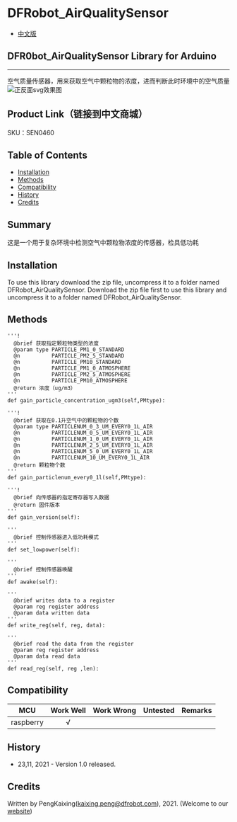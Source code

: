 # DFRobot_AirQualitySensor
- [中文版](./README.md)

## DFR0bot_AirQualitySensor Library for Arduino
---------------------------------------------------------
空气质量传感器，用来获取空气中颗粒物的浓度，进而判断此时环境中的空气质量
![正反面svg效果图](./resources/images/SEN0460svg1.png)

## Product Link（链接到中文商城）
SKU：SEN0460

## Table of Contents

* [Installation](#installation)
* [Methods](#methods)
* [Compatibility](#compatibility)
* [History](#history)
* [Credits](#credits)

## Summary

这是一个用于复杂环境中检测空气中颗粒物浓度的传感器，检具低功耗

## Installation

To use this library download the zip file, uncompress it to a folder named DFRobot_AirQualitySensor.
Download the zip file first to use this library and uncompress it to a folder named DFRobot_AirQualitySensor.

## Methods
    '''!
      @brief 获取指定颗粒物类型的浓度
      @param type PARTICLE_PM1_0_STANDARD
      @n          PARTICLE_PM2_5_STANDARD  
      @n          PARTICLE_PM10_STANDARD   
      @n          PARTICLE_PM1_0_ATMOSPHERE
      @n          PARTICLE_PM2_5_ATMOSPHERE
      @n          PARTICLE_PM10_ATMOSPHERE 
      @return 浓度（ug/m3）
    '''
    def gain_particle_concentration_ugm3(self,PMtype):

    '''!
      @brief 获取在0.1升空气中的颗粒物的个数
      @param type PARTICLENUM_0_3_UM_EVERY0_1L_AIR
      @n          PARTICLENUM_0_5_UM_EVERY0_1L_AIR
      @n          PARTICLENUM_1_0_UM_EVERY0_1L_AIR
      @n          PARTICLENUM_2_5_UM_EVERY0_1L_AIR
      @n          PARTICLENUM_5_0_UM_EVERY0_1L_AIR
      @n          PARTICLENUM_10_UM_EVERY0_1L_AIR 
      @return 颗粒物个数
    '''
    def gain_particlenum_every0_1l(self,PMtype):

    '''!
      @brief 向传感器的指定寄存器写入数据
      @return 固件版本
    '''
    def gain_version(self):

    '''
      @brief 控制传感器进入低功耗模式
    '''
    def set_lowpower(self):

    '''
      @brief 控制传感器唤醒
    '''
    def awake(self):

    '''
      @brief writes data to a register
      @param reg register address
      @param data written data
    '''
    def write_reg(self, reg, data):

    '''
      @brief read the data from the register
      @param reg register address
      @param data read data
    '''
    def read_reg(self, reg ,len):
## Compatibility
MCU                | Work Well | Work Wrong | Untested  | Remarks
------------------ | :----------: | :----------: | :---------: | -----
raspberry  |      √       |             |            | 
## History

- 23,11, 2021 - Version 1.0 released.


## Credits

Written by PengKaixing(kaixing.peng@dfrobot.com), 2021. (Welcome to our [website](https://www.dfrobot.com/))